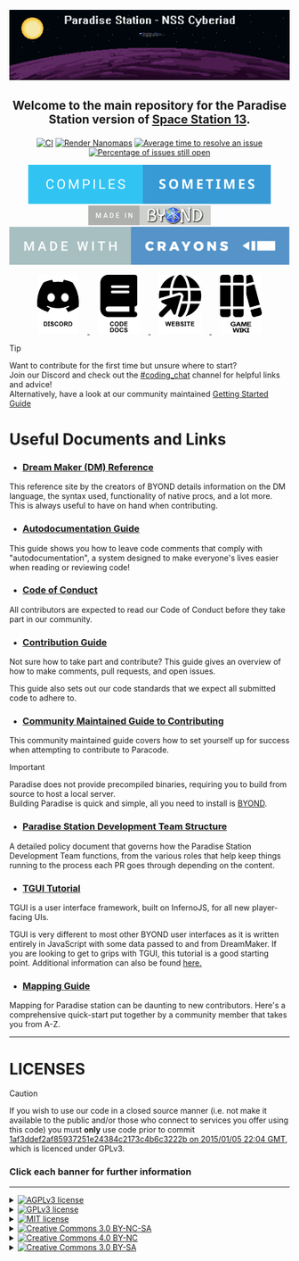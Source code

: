 <a href="#"><img src=".github/assets/paradise.png" alt="Paradise Station"></a>

## <p align="center">Welcome to the main repository for the Paradise Station version of [Space Station 13](https://spacestation13.com/).</p>

<p align="center">
	<a href="https://github.com/ParadiseSS13/Paradise/actions?query=workflow%3ACI"><img src="https://github.com/ParadiseSS13/Paradise/workflows/CI/badge.svg" alt="CI"></a>
	<a href="https://github.com/ParadiseSS13/Paradise/actions?query=workflow%3A%22Render+Nanomaps%22"><img src="https://github.com/ParadiseSS13/Paradise/workflows/Render%20Nanomaps/badge.svg" alt="Render Nanomaps"></a>
	<a href="http://isitmaintained.com/project/paradisess13/paradise"><img src="http://isitmaintained.com/badge/resolution/paradisess13/paradise.svg" alt="Average time to resolve an issue"></a>
	<a href="http://isitmaintained.com/project/paradisess13/paradise"><img src="http://isitmaintained.com/badge/open/paradisess13/paradise.svg" alt="Percentage of issues still open"></a>
</p>


<p align="center">
	<a href="https://xkcd.com/371/"><img src=".github/assets/compiles-sometimes.svg" alt="Compiles sometimes"></a>
	<a href="https://www.reddit.com/r/SS13/comments/5oplxp/what_is_the_main_problem_with_byond_as_an_engine/dclbu1a/"><img src=".github/assets/made-in-byond.gif" alt="Made in BYOND"></a>
	<a href="https://xkcd.com/1811/"><img src=".github/assets/made-with-crayons.svg" alt="Made with crayons"></a>
</p>




<p align="center">
	<a href="https://discord.gg/paradisess13">
		<picture>
			<source media="(prefers-color-scheme: dark)" srcset=".github/assets/discord-light.png">
			<source media="(prefers-color-scheme: light)" srcset=".github/assets/discord-dark.png">
			<img width="15%" alt="Discord" hspace="3%" src=".github/assets/discord-dark.png">
		</picture>
	</a>
	<a href="https://devdocs.paradisestation.org">
		<picture>
			<source media="(prefers-color-scheme: dark)" srcset=".github/assets/book-light.png">
			<source media="(prefers-color-scheme: light)" srcset=".github/assets/book-dark.png">
			<img alt="Code docs" width="15%" hspace="3%" src=".github/assets/book-dark.png">
		</picture>
	</a>
	<a href="https://www.paradisestation.org/">
		<picture>
			<source media="(prefers-color-scheme: dark)" srcset=".github/assets/web-light.png">
			<source media="(prefers-color-scheme: light)" srcset=".github/assets/web-dark.png">
			<img width="15%" alt="Website" hspace="3%" src=".github/assets/web-dark.png">
		</picture>
	</a>
	<a href="https://paradisestation.org/wiki">
		<picture>
			<source media="(prefers-color-scheme: dark)" srcset=".github/assets/wiki-light.png">
			<source media="(prefers-color-scheme: light)" srcset=".github/assets/wiki-dark.png">
			<img width="15%" alt="Game Wiki" hspace="3%" src=".github/assets/wiki-dark.png">
		</picture>
	</a>
</p>




> [!TIP]
> Want to contribute for the first time but unsure where to start?<br>
> Join our Discord and check out the [#coding_chat](https://discord.com/channels/145533722026967040/145700319819464704) channel for helpful links and advice!<br>
> Alternatively, have a look at our community maintained [Getting Started Guide](https://devdocs.paradisestation.org/contributing/getting_started/)

# Useful Documents and Links

- ### [Dream Maker (DM) Reference](https://www.byond.com/docs/ref/)

This reference site by the creators of BYOND details information on the DM language, the syntax used, functionality of native procs, and a lot more. This is always useful to have on hand when contributing.

- ### [Autodocumentation Guide](https://devdocs.paradisestation.org/references/autodoc/)

This guide shows you how to leave code comments that comply with "autodocumentation", a system designed to make everyone's lives easier when reading or reviewing code!

- ### [Code of Conduct](https://devdocs.paradisestation.org/code_of_conduct/)

All contributors are expected to read our Code of Conduct before they take part in our community.

- ### [Contribution Guide](https://devdocs.paradisestation.org/contributing/)

Not sure how to take part and contribute? This guide gives an overview of how to make comments, pull requests, and open issues.

This guide also sets out our code standards that we expect all submitted code to adhere to.

- ### [Community Maintained Guide to Contributing](https://devdocs.paradisestation.org/contributing/getting_started/)

This community maintained guide covers how to set yourself up for success when attempting to contribute to Paracode.

> [!IMPORTANT]
> Paradise does not provide precompiled binaries, requiring you to build from source to host a local server.<br>
> Building Paradise is quick and simple, all you need to install is [BYOND](https://www.byond.com/download/).<br>

- ### [Paradise Station Development Team Structure](https://www.paradisestation.org/dev/policy/)

A detailed policy document that governs how the Paradise Station Development Team functions, from the various roles that help keep things running to the process each PR goes through depending on the content.

- ### [TGUI Tutorial](tgui/docs/tutorial-and-examples.md)

TGUI is a user interface framework, built on InfernoJS, for all new player-facing UIs.

TGUI is very different to most other BYOND user interfaces as it is written entirely in JavaScript with some data passed to and from DreamMaker. If you are looking to get to grips with TGUI, this tutorial is a good starting point. Additional information can also be found [here.](tgui)

- ### [Mapping Guide](https://hackmd.io/@tgstation/SyVma0dS5#san7890s-A-Z-Guide-to-Mapping)

Mapping for Paradise station can be daunting to new contributors. Here's a comprehensive quick-start put together by a community member that takes you from A-Z.

---


# LICENSES

> [!CAUTION]
> If you wish to use our code in a closed source manner (i.e. not make it available to the public and/or those who connect to services you offer using this code) you must **only** use code prior to commit [1af3ddef2af85937251e24384c2173c4b6c3222b on 2015/01/05 22:04 GMT](https://github.com/ParadiseSS13/Paradise/commit/1af3ddef2af85937251e24384c2173c4b6c3222b), which is licenced under GPLv3.

### Click each banner for further information

---

<details>
<summary><a href="#"><img src="https://img.shields.io/badge/licence-AGPL_3-red?style=for-the-badge" alt="AGPLv3 license"></a></summary>

>All code after and including commit [1af3ddef2af85937251e24384c2173c4b6c3222b on 2015/01/05 22:04 GMT](https://github.com/ParadiseSS13/Paradise/commit/1af3ddef2af85937251e24384c2173c4b6c3222b) is licensed under the [GNU Affero General Public License version 3](https://www.gnu.org/licenses/agpl-3.0.en.html) unless otherwise specified within the folder or file.
</details>

<details>
<summary><a href="#"><img src="https://img.shields.io/badge/licence-GPL_3-orange?style=for-the-badge" alt="GPLv3 license"></a></summary>

>All code prior to commit [1af3ddef2af85937251e24384c2173c4b6c3222b on 2015/01/05 22:04 GMT](https://github.com/ParadiseSS13/Paradise/commit/1af3ddef2af85937251e24384c2173c4b6c3222b) is licensed under the [GPL General Public License version 3](https://www.gnu.org/licenses/gpl-3.0.en.html)
</details>

<details>
<summary><a href="#"><img src="https://img.shields.io/badge/licence-MIT-green?style=for-the-badge" alt="MIT license"></a></summary>

>Some files are licenced under the [MIT license](https://opensource.org/license/MIT), these files will clearly specify this licence at the head of each file.
</details>

<details>
<summary><a href="#"><img src="https://img.shields.io/badge/licence-CC_3.0_BY--NC--SA-blue?style=for-the-badge" alt="Creative Commons 3.0 BY-NC-SA" align="centre"></a></summary>

>Any files with the ancestor directories [`Paradise/icons/goonstation`](icons/goonstation) or [`Paradise/sound/goonstation`](sound/goonstation) are licensed under the [Creative Commons 3.0 BY-NC-SA license](https://creativecommons.org/licenses/by-nc-sa/3.0).
>
>Further files or folders may also fall under this licence, and any such instances will be specified within the folder or file.
</details>

<details>

<summary><a href="#"><img src="https://img.shields.io/badge/licence-CC_4.0_BY--NC-blue?style=for-the-badge" alt="Creative Commons 4.0 BY-NC" align="centre"></a></summary>

>Any files with the ancestor directories [`Paradise/icons/tgmc`](icons/tgmc) are licensed under the [Creative Commons 4.0 BY-NC license](https://creativecommons.org/licenses/by-nc/4.0).
>
>Further files or folders may also fall under this license, and any such instances will be specified within the folder or file.
</details>

<details>
<summary><a href="#"><img src="https://img.shields.io/badge/licence-CC_3.0_BY--SA-lightblue?style=for-the-badge" alt="Creative Commons 3.0 BY-SA"></a></summary>

>All other non-code assets, including icons and sound files, are licensed under the [Creative Commons 3.0 BY-SA license](https://creativecommons.org/licenses/by-sa/3.0/), unless otherwise specified within the folder or file.
</details>

